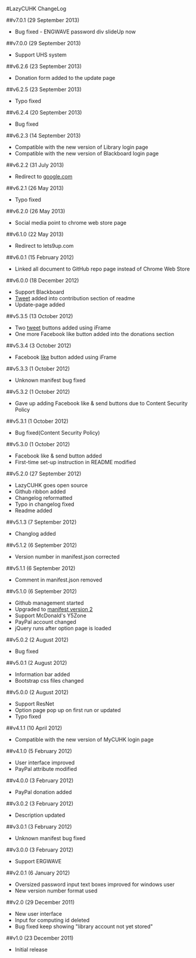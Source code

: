 #LazyCUHK ChangeLog

##v7.0.1 (29 September 2013)
* Bug fixed - ENGWAVE password div slideUp now

##v7.0.0 (29 September 2013)
* Support UHS system


##v6.2.6 (23 September 2013)
* Donation form added to the update page

##v6.2.5 (23 September 2013)
* Typo fixed

##v6.2.4 (20 September 2013)
* Bug fixed

##v6.2.3 (14 September 2013)
* Compatible with the new version of Library login page
* Compatible with the new version of Blackboard login page


##v6.2.2 (31 July 2013)
* Redirect to [google.com](google.com)

##v6.2.1 (26 May 2013)
* Typo fixed

##v6.2.0 (26 May 2013)
* Social media point to chrome web store page

##v6.1.0 (22 May 2013)
* Redirect to lets9up.com

##v6.0.1 (15 February 2012)
* Linked all document to GitHub repo page instead of Chrome Web Store

##v6.0.0 (18 December 2012)
* Support Blackboard
* [Tweet](https://twitter.com/intent/tweet?original_referer=&source=tweetbutton&text=LazyCUHK!%20%20Don%E2%80%99t%20type%20passwords%20anymore!%20%20Just%20be%20lazy!%20%20%20&url=http%3A%2F%2Fbit.ly%2F12OABwe) added into contribution section of readme
* Update-page added

##v5.3.5 (13 October 2012)
* Two [tweet](https://twitter.com/intent/tweet?original_referer=&source=tweetbutton&text=LazyCUHK!%20%20Don%E2%80%99t%20type%20passwords%20anymore!%20%20Just%20be%20lazy!%20%20%20&url=http%3A%2F%2Fbit.ly%2F12OABwe) buttons added using iFrame
* One more Facebook like button added into the donations section

##v5.3.4 (3 October 2012)
* Facebook [like](http://www.facebook.com/plugins/like.php?href=https%3A%2F%2Fgithub.com%2FTangRufus%2FLazyCUHK&send=false&layout=standard&width=270&show_faces=false&action=like&colorscheme=light&font&height=35) button added using iFrame

##v5.3.3 (1 October 2012)
* Unknown manifest bug fixed

##v5.3.2 (1 October 2012)
* Gave up adding Facebook like & send buttons due to Content Security Policy

##v5.3.1 (1 October 2012)
* Bug fixed(Content Security Policy)

##v5.3.0 (1 October 2012)
* Facebook like & send button added
* First-time set-up instruction in README modified

##v5.2.0 (27 September 2012)
* LazyCUHK goes open source
* Github ribbon added
* Changelog reformatted
* Typo in changelog fixed
* Readme added

##v5.1.3 (7 September 2012)
* Changlog added

##v5.1.2 (6 September 2012)
* Version number in manifest.json corrected

##v5.1.1 (6 September 2012)
* Comment in manifest.json removed

##v5.1.0 (6 September 2012)
* Github management started
* Upgraded to [manifest version 2](http://developer.chrome.com/extensions/manifestVersion.html)
* Support McDonald's Y5Zone
* PayPal account changed
* jQuery runs after option page is loaded

##v5.0.2 (2 August 2012)
* Bug fixed

##v5.0.1 (2 August 2012)
* Information bar added
* Bootstrap css files changed

##v5.0.0 (2 August 2012)
* Support ResNet
* Option page pop up on first run or updated
* Typo fixed 

##v4.1.1 (10 April 2012)
* Compatible with the new version of MyCUHK login page

##v4.1.0 (5 February 2012)
* User interface improved
* PayPal attribute modified

##v4.0.0 (3 February 2012)
* PayPal donation added

##v3.0.2 (3 February 2012)
* Description updated

##v3.0.1 (3 February 2012)
* Unknown manifest bug fixed

##v3.0.0 (3 February 2012)
* Support ERGWAVE

##v2.0.1 (6 January 2012)
* Oversized password input text boxes improved for windows user
* New version number format used

##v2.0 (29 December 2011)
* New user interface
* Input for computing id deleted
* Bug fixed  keep showing "library account not yet stored"

##v1.0 (23 December 2011)
* Initial release